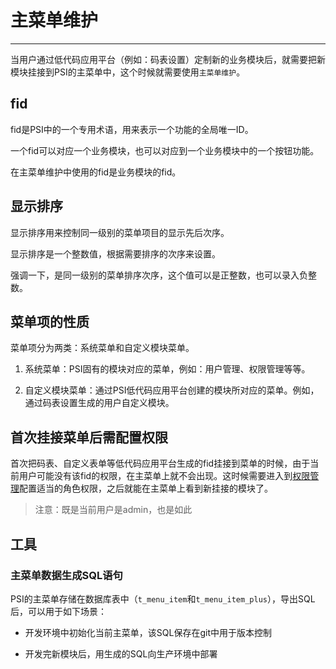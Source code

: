 # 主菜单维护

---

当用户通过低代码应用平台（例如：码表设置）定制新的业务模块后，就需要把新模块挂接到PSI的主菜单中，这个时候就需要使用`主菜单维护`。

## fid

fid是PSI中的一个专用术语，用来表示一个功能的全局唯一ID。 

一个fid可以对应一个业务模块，也可以对应到一个业务模块中的一个按钮功能。

在主菜单维护中使用的fid是业务模块的fid。

## 显示排序

显示排序用来控制同一级别的菜单项目的显示先后次序。

显示排序是一个整数值，根据需要排序的次序来设置。

强调一下，是同一级别的菜单排序次序，这个值可以是正整数，也可以录入负整数。

## 菜单项的性质

菜单项分为两类：系统菜单和自定义模块菜单。

1. 系统菜单：PSI固有的模块对应的菜单，例如：用户管理、权限管理等等。

2. 自定义模块菜单：通过PSI低代码应用平台创建的模块所对应的菜单。例如，通过码表设置生成的用户自定义模块。

## 首次挂接菜单后需配置权限

首次把码表、自定义表单等低代码应用平台生成的fid挂接到菜单的时候，由于当前用户可能没有该fid的权限，在主菜单上就不会出现。这时候需要进入到[权限管理](../../admin/02-02.md)配置适当的角色权限，之后就能在主菜单上看到新挂接的模块了。

> 注意：既是当前用户是admin，也是如此

## 工具

### 主菜单数据生成SQL语句

PSI的主菜单存储在数据库表中（`t_menu_item`和`t_menu_item_plus`），导出SQL后，可以用于如下场景：

- 开发环境中初始化当前主菜单，该SQL保存在git中用于版本控制

- 开发完新模块后，用生成的SQL向生产环境中部署
